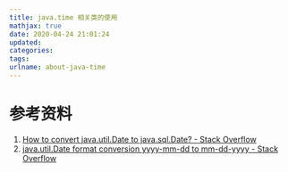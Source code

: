 ```yaml
---
title: java.time 相关类的使用
mathjax: true
date: 2020-04-24 21:01:24
updated:
categories:
tags:
urlname: about-java-time
---
```




<!-- more -->







# 参考资料

1. [How to convert java.util.Date to java.sql.Date? - Stack Overflow](https://stackoverflow.com/questions/530012/how-to-convert-java-util-date-to-java-sql-date)
2. [java.util.Date format conversion yyyy-mm-dd to mm-dd-yyyy - Stack Overflow](https://stackoverflow.com/questions/18480633/java-util-date-format-conversion-yyyy-mm-dd-to-mm-dd-yyyy)
